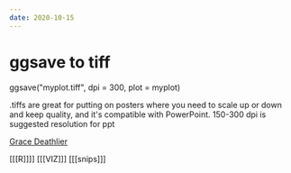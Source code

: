 ```yaml
---
date: 2020-10-15
---
```


# ggsave to tiff

ggsave("myplot.tiff", dpi = 300, plot = myplot)

.tiffs are great for putting on posters where you need to scale up or down and keep quality, and it's compatible with PowerPoint. 150-300 dpi is suggested resolution for ppt

[Grace Deathlier](
https://twitter.com/dna_heligrace/status/1316055610740207616)

[[[R]]]]
[[[VIZ]]]
[[[snips]]]
